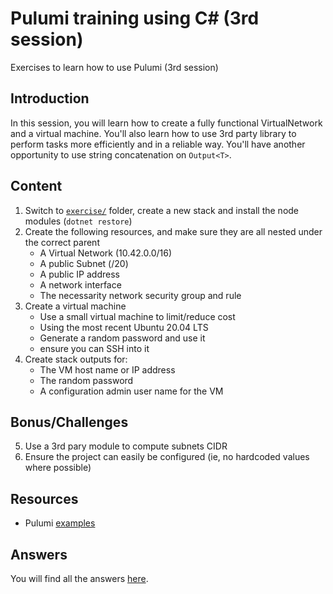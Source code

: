 # Pulumi training using C# (3rd session)

Exercises to learn how to use Pulumi (3rd session)

## Introduction

In this session, you will learn how to create a fully functional VirtualNetwork and a virtual machine. You'll also learn how to use 3rd party library to perform tasks more efficiently and in a reliable way. You'll have another opportunity to use string concatenation on `Output<T>`.

## Content

1. Switch to [`exercise/`](exercise/) folder, create a new stack and install the node modules (`dotnet restore`)
2. Create the following resources, and make sure they are all nested under the correct parent
   * A Virtual Network (10.42.0.0/16)
   * A public Subnet (/20)
   * A public IP address
   * A network interface
   * The necessarity network security group and rule
3. Create a virtual machine
   * Use a small virtual machine to limit/reduce cost
   * Using the most recent Ubuntu 20.04 LTS
   * Generate a random password and use it
   * ensure you can SSH into it
4. Create stack outputs for:
   * The VM host name or IP address
   * The random password
   * A configuration admin user name for the VM

## Bonus/Challenges

5. Use a 3rd pary module to compute subnets CIDR
6. Ensure the project can easily be configured (ie, no hardcoded values where possible)

## Resources

* Pulumi [examples](https://github.com/pulumi/examples)

## Answers

You will find all the answers [here](answer/).